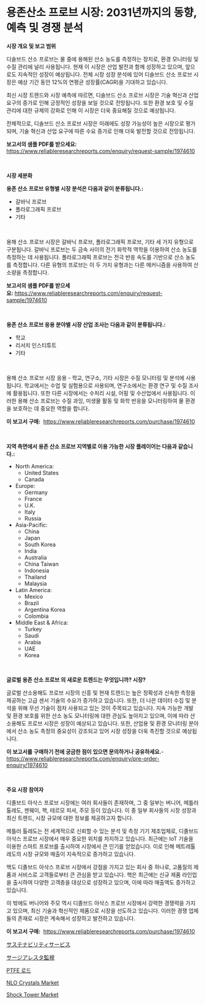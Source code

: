 <p><h1>용존산소 프로브 시장: 2031년까지의 동향, 예측 및 경쟁 분석</h1></p><p><strong>시장 개요 및 보고 범위</strong></p>
<p><p>디솔브드 산소 프로브는 물 중에 용해된 산소 농도를 측정하는 장치로, 환경 모니터링 및 수질 관리에 널리 사용됩니다. 현재 이 시장은 산업 발전과 함께 성장하고 있으며, 앞으로도 지속적인 성장이 예상됩니다. 전체 시장 성장 분석에 있어 디솔브드 산소 프로브 시장은 예상 기간 동안 12%의 연평균 성장률(CAGR)을 기대하고 있습니다. </p><p>최신 시장 트렌드와 시장 예측에 따르면, 디솔브드 산소 프로브 시장은 기술 혁신과 산업 요구의 증가로 인해 긍정적인 성장을 보일 것으로 전망됩니다. 또한 환경 보호 및 수질 관리에 대한 규제의 강화로 인해 이 시장은 더욱 중요해질 것으로 예상됩니다. </p><p>전체적으로, 디솔브드 산소 프로브 시장은 미래에도 성장 가능성이 높은 시장으로 평가되며, 기술 혁신과 산업 요구에 따른 수요 증가로 인해 더욱 발전할 것으로 전망됩니다.</p></p>
<p><strong>보고서의 샘플 PDF를 받으세요:</strong> <a href="https://www.reliableresearchreports.com/enquiry/request-sample/1974610">https://www.reliableresearchreports.com/enquiry/request-sample/1974610</a></p>
<p>&nbsp;</p>
<p><strong>시장 세분화</strong></p>
<p><strong>용존 산소 프로브 유형별 시장 분석은 다음과 같이 분류됩니다.:</strong></p>
<p><ul><li>갈바닉 프로브</li><li>폴라로그래픽 프로브</li><li>기타</li></ul></p>
<p>&nbsp;</p>
<p><p>용해 산소 프로브 시장은 갈바닉 프로브, 폴라로그래픽 프로브, 기타 세 가지 유형으로 구분됩니다. 갈바닉 프로브는 두 금속 사이의 전기 화학적 역학을 이용하여 산소 농도를 측정하는 데 사용됩니다. 폴라로그래픽 프로브는 전극 반응 속도를 기반으로 산소 농도를 측정합니다. 다른 유형의 프로브는 이 두 가지 유형과는 다른 메커니즘을 사용하여 산소량을 측정합니다.</p></p>
<p><strong>보고서의 샘플 PDF를 받으세요:</strong>&nbsp;<a href="https://www.reliableresearchreports.com/enquiry/request-sample/1974610">https://www.reliableresearchreports.com/enquiry/request-sample/1974610</a></p>
<p>&nbsp;</p>
<p><strong> 용존 산소 프로브 응용 분야별 시장 산업 조사는 다음과 같이 분류됩니다.:</strong></p>
<p><ul><li>학교</li><li>리서치 인스티튜트</li><li>기타</li></ul></p>
<p>&nbsp;</p>
<p><p>용해 산소 프로브 시장 응용 - 학교, 연구소, 기타 시장은 수질 모니터링 및 분석에 사용됩니다. 학교에서는 수업 및 실험용으로 사용되며, 연구소에서는 환경 연구 및 수질 조사에 활용됩니다. 또한 다른 시장에서는 수처리 시설, 어핑 및 수산업에서 사용됩니다. 이러한 용해 산소 프로브는 수질 과잉, 미생물 활동 및 화학 반응을 모니터링하여 물 환경을 보호하는 데 중요한 역할을 합니다.</p></p>
<p><strong>이 보고서 구매:</strong>&nbsp; <a href="https://www.reliableresearchreports.com/purchase/1974610">https://www.reliableresearchreports.com/purchase/1974610</a></p>
<p>&nbsp;</p>
<p><strong>지역 측면에서 용존 산소 프로브 지역별로 이용 가능한 시장 플레이어는 다음과 같습니다.:</strong></p>
<p><ul>
    <li>
        North America:
        <ul>
            <li>United States</li>
            <li>Canada</li>
        </ul>
    </li>
    <li>
        Europe:
        <ul>
            <li>Germany</li>
            <li>France</li>
            <li>U.K.</li>
            <li>Italy</li>
            <li>Russia</li>
        </ul>
    </li>
    <li>
        Asia-Pacific:
        <ul>
            <li>China</li>
            <li>Japan</li>
            <li>South Korea</li>
            <li>India</li>
            <li>Australia</li>
            <li>China Taiwan</li>
            <li>Indonesia</li>
            <li>Thailand</li>
            <li>Malaysia</li>
        </ul>
    </li>
    <li>
        Latin America:
        <ul>
            <li>Mexico</li>
            <li>Brazil</li>
            <li>Argentina Korea</li>
            <li>Colombia</li>
        </ul>
    </li>
    <li>
        Middle East & Africa:
        <ul>
            <li>Turkey</li>
            <li>Saudi</li>
            <li>Arabia</li>
            <li>UAE</li>
            <li>Korea</li>
        </ul>
    </li>
    </ul></p>
<p>&nbsp;</p>
<p><strong>글로벌 용존 산소 프로브 의 새로운 트렌드는 무엇입니까? 시장?</strong></p>
<p><p>글로벌 산소용해도 프로브 시장의 신흥 및 현재 트렌드는 높은 정확성과 신속한 측정을 제공하는 고급 센서 기술의 수요가 증가하고 있습니다. 또한, 더 나은 데이터 수집 및 분석을 위해 무선 기술이 점차 사용되고 있는 것이 주목되고 있습니다. 지속 가능한 개발 및 환경 보호를 위한 산소 농도 모니터링에 대한 관심도 높아지고 있으며, 이에 따라 산소용해도 프로브 시장은 성장이 예상되고 있습니다. 또한, 산업용 및 환경 모니터링 분야에서 산소 농도 측정의 중요성이 강조되고 있어 시장 성장을 더욱 촉진할 것으로 예상됩니다.</p></p>
<p><strong>이 보고서를 구매하기 전에 궁금한 점이 있으면 문의하거나 공유하세요.</strong>- <a href="https://www.reliableresearchreports.com/enquiry/pre-order-enquiry/1974610">https://www.reliableresearchreports.com/enquiry/pre-order-enquiry/1974610</a></p>
<p>&nbsp;</p>
<p><strong>주요 시장 참여자</strong></p>
<p><p>디졸브드 아삭스 프로브 시장에는 여러 회사들이 존재하며, 그 중 일부는 버니어, 메틀러 톨레도, 젠웨이, 핵, 테르모 피셔, 주모 등이 있습니다. 이 중 일부 회사들의 시장 성장과 최신 트렌드, 시장 규모에 대한 정보를 제공하고자 합니다.</p><p>메틀러 톨레도는 전 세계적으로 신뢰할 수 있는 분석 및 측정 기기 제조업체로, 디졸브드 아삭스 프로브 시장에서 매우 중요한 위치를 차지하고 있습니다. 최근에는 IoT 기술을 이용한 스마트 프로브를 출시하여 시장에서 큰 인기를 얻었습니다. 이로 인해 메트레톨 레도의 시장 규모와 매출이 지속적으로 증가하고 있습니다.</p><p>핵도 디졸브드 아삭스 프로브 시장에서 강점을 가지고 있는 회사 중 하나로, 고품질의 제품과 서비스로 고객들로부터 큰 관심을 받고 있습니다. 핵은 최근에는 신규 제품 라인업을 출시하여 다양한 고객층을 대상으로 성장하고 있으며, 이에 따라 매출액도 증가하고 있습니다.</p><p>이 밖에도 버니어와 주모 역시 디졸브드 아삭스 프로브 시장에서 강력한 경쟁력을 가지고 있으며, 최신 기술과 혁신적인 제품으로 시장을 선도하고 있습니다. 이러한 경쟁 업체들의 존재로 시장은 계속해서 성장하고 발전하고 있습니다.</p></p>
<p><strong>이 보고서 구매:</strong>&nbsp;&nbsp;<a href="https://www.reliableresearchreports.com/purchase/1974610">https://www.reliableresearchreports.com/purchase/1974610</a></p>
<p><p><a href="https://github.com/efcvopdgkdx128/Market-Research-Report-List-1/blob/main/443854112330.md">サステナビリティサービス</a></p><p><a href="https://github.com/hwbcz413288296/Market-Research-Report-List-1/blob/main/842612712331.md">サージアレスタ監視</a></p><p><a href="https://github.com/RichardLueilwitz787/Market-Research-Report-List-1/blob/main/450511211604.md">PTFE 로드</a></p><p><a href="https://lydian-appliance-61d.notion.site/NLO-Crystals-Market-Offer-Valuable-Insights-into-Market-Size-Market-Share-Market-Trends-and-Proje-934c6951c5e84b2e8976ae8239115a94">NLO Crystals Market</a></p><p><a href="https://issuu.com/reportprime-2/docs/shock-tower-market-size-2030.pptx">Shock Tower Market</a></p></p>

